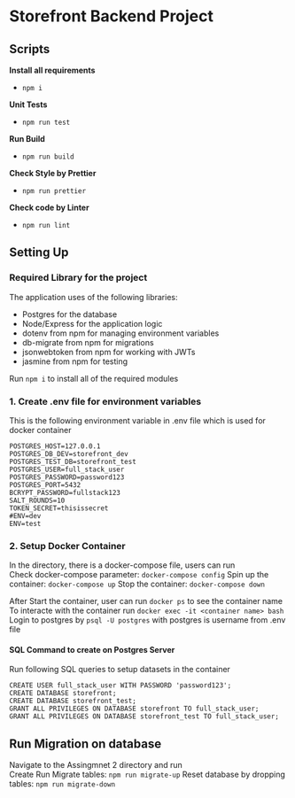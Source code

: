 # Storefront Backend Project
## Scripts
**Install all requirements** <br/>
- `npm i` <br/>

**Unit Tests** <br/>
- `npm run test` <br/>

**Run Build** <br/>
- `npm run build` <br/>

**Check Style by Prettier** <br/>
- `npm run prettier` <br/>

**Check code by Linter** <br/>
- `npm run lint` <br/>


## Setting Up
### Required Library for the project
The application uses of the following libraries:
- Postgres for the database
- Node/Express for the application logic
- dotenv from npm for managing environment variables
- db-migrate from npm for migrations
- jsonwebtoken from npm for working with JWTs
- jasmine from npm for testing

Run `npm i` to install all of the required modules <br/>
### 1. Create .env file for environment variables
This is the following environment variable in .env file which is used for docker container
```
POSTGRES_HOST=127.0.0.1
POSTGRES_DB_DEV=storefront_dev
POSTGRES_TEST_DB=storefront_test
POSTGRES_USER=full_stack_user
POSTGRES_PASSWORD=password123
POSTGRES_PORT=5432
BCRYPT_PASSWORD=fullstack123
SALT_ROUNDS=10
TOKEN_SECRET=thisissecret
#ENV=dev
ENV=test
```

### 2. Setup Docker Container
In the directory, there is a docker-compose file, users can run <br/>
Check docker-compose parameter: `docker-compose config`
Spin up the container: `docker-compose up`
Stop the container: `docker-compose down`

After Start the container, user can run `docker ps` to see the container name <br/>
To interacte with the container run `docker exec -it <container name> bash` <br/>
Login to postgres by `psql -U postgres` with postgres is username from .env file <br/>

#### SQL Command to create on Postgres Server
Run following SQL queries to setup datasets in the container <br/>
```
CREATE USER full_stack_user WITH PASSWORD 'password123';
CREATE DATABASE storefront;
CREATE DATABASE storefront_test;
GRANT ALL PRIVILEGES ON DATABASE storefront TO full_stack_user;
GRANT ALL PRIVILEGES ON DATABASE storefront_test TO full_stack_user;
```
## Run Migration on database
Navigate to the Assingmnet 2 directory and run  <br/>
Create 
Run Migrate tables: `npm run migrate-up`
Reset database by dropping tables: `npm run migrate-down` <br/>
